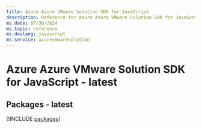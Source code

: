 ```yaml
---
title: Azure Azure VMware Solution SDK for JavaScript
description: Reference for Azure Azure VMware Solution SDK for JavaScript
ms.date: 07/30/2024
ms.topic: reference
ms.devlang: javascript
ms.service: azurevmwaresolution
---
```

# Azure Azure VMware Solution SDK for JavaScript - latest
## Packages - latest
[!INCLUDE [packages](azure-vmware-solution-index.md)]
